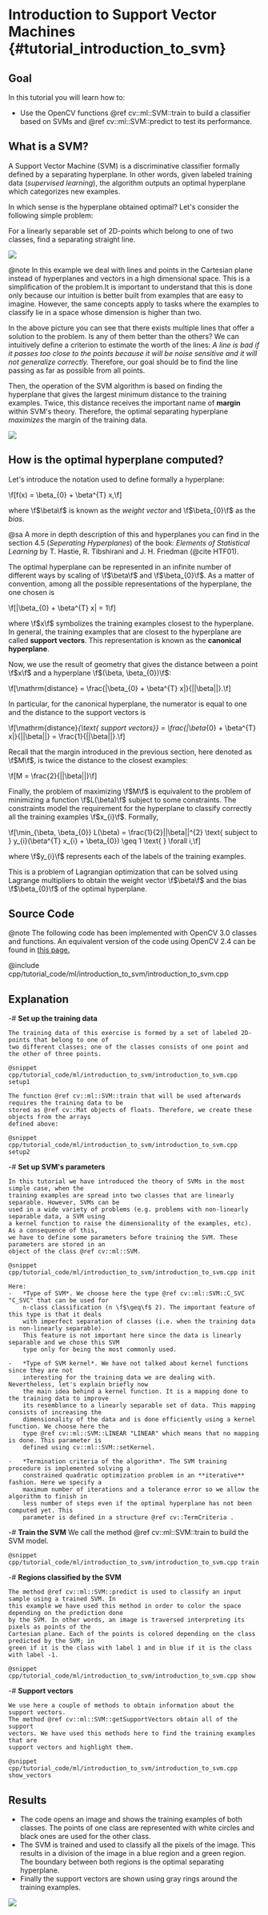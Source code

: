 Introduction to Support Vector Machines {#tutorial_introduction_to_svm}
=======================================

Goal
----

In this tutorial you will learn how to:

-   Use the OpenCV functions @ref cv::ml::SVM::train to build a classifier based on SVMs and @ref
    cv::ml::SVM::predict to test its performance.

What is a SVM?
--------------

A Support Vector Machine (SVM) is a discriminative classifier formally defined by a separating
hyperplane. In other words, given labeled training data (*supervised learning*), the algorithm
outputs an optimal hyperplane which categorizes new examples.

In which sense is the hyperplane obtained optimal? Let's consider the following simple problem:

For a linearly separable set of 2D-points which belong to one of two classes, find a separating
straight line.

![](images/separating-lines.png)

@note In this example we deal with lines and points in the Cartesian plane instead of hyperplanes
and vectors in a high dimensional space. This is a simplification of the problem.It is important to
understand that this is done only because our intuition is better built from examples that are easy
to imagine. However, the same concepts apply to tasks where the examples to classify lie in a space
whose dimension is higher than two.

In the above picture you can see that there exists multiple lines that offer a solution to the
problem. Is any of them better than the others? We can intuitively define a criterion to estimate
the worth of the lines: <em> A line is bad if it passes too close to the points because it will be
noise sensitive and it will not generalize correctly. </em> Therefore, our goal should be to find
the line passing as far as possible from all points.

Then, the operation of the SVM algorithm is based on finding the hyperplane that gives the largest
minimum distance to the training examples. Twice, this distance receives the important name of
**margin** within SVM's theory. Therefore, the optimal separating hyperplane *maximizes* the margin
of the training data.

![](images/optimal-hyperplane.png)

How is the optimal hyperplane computed?
---------------------------------------

Let's introduce the notation used to define formally a hyperplane:

\f[f(x) = \beta_{0} + \beta^{T} x,\f]

where \f$\beta\f$ is known as the *weight vector* and \f$\beta_{0}\f$ as the *bias*.

@sa A more in depth description of this and hyperplanes you can find in the section 4.5 (*Seperating
Hyperplanes*) of the book: *Elements of Statistical Learning* by T. Hastie, R. Tibshirani and J. H.
Friedman (@cite HTF01).

The optimal hyperplane can be represented in an infinite number of different ways by
scaling of \f$\beta\f$ and \f$\beta_{0}\f$. As a matter of convention, among all the possible
representations of the hyperplane, the one chosen is

\f[|\beta_{0} + \beta^{T} x| = 1\f]

where \f$x\f$ symbolizes the training examples closest to the hyperplane. In general, the training
examples that are closest to the hyperplane are called **support vectors**. This representation is
known as the **canonical hyperplane**.

Now, we use the result of geometry that gives the distance between a point \f$x\f$ and a hyperplane
\f$(\beta, \beta_{0})\f$:

\f[\mathrm{distance} = \frac{|\beta_{0} + \beta^{T} x|}{||\beta||}.\f]

In particular, for the canonical hyperplane, the numerator is equal to one and the distance to the
support vectors is

\f[\mathrm{distance}_{\text{ support vectors}} = \frac{|\beta_{0} + \beta^{T} x|}{||\beta||} = \frac{1}{||\beta||}.\f]

Recall that the margin introduced in the previous section, here denoted as \f$M\f$, is twice the
distance to the closest examples:

\f[M = \frac{2}{||\beta||}\f]

Finally, the problem of maximizing \f$M\f$ is equivalent to the problem of minimizing a function
\f$L(\beta)\f$ subject to some constraints. The constraints model the requirement for the hyperplane to
classify correctly all the training examples \f$x_{i}\f$. Formally,

\f[\min_{\beta, \beta_{0}} L(\beta) = \frac{1}{2}||\beta||^{2} \text{ subject to } y_{i}(\beta^{T} x_{i} + \beta_{0}) \geq 1 \text{ } \forall i,\f]

where \f$y_{i}\f$ represents each of the labels of the training examples.

This is a problem of Lagrangian optimization that can be solved using Lagrange multipliers to obtain
the weight vector \f$\beta\f$ and the bias \f$\beta_{0}\f$ of the optimal hyperplane.

Source Code
-----------

@note The following code has been implemented with OpenCV 3.0 classes and functions. An equivalent version of the code using OpenCV 2.4 can be found in [this page.](http://docs.opencv.org/doc/tutorials/ml/introduction_to_svm/introduction_to_svm.html#introductiontosvms)

@include cpp/tutorial_code/ml/introduction_to_svm/introduction_to_svm.cpp

Explanation
-----------

-#  **Set up the training data**

    The training data of this exercise is formed by a set of labeled 2D-points that belong to one of
    two different classes; one of the classes consists of one point and the other of three points.

    @snippet cpp/tutorial_code/ml/introduction_to_svm/introduction_to_svm.cpp setup1

    The function @ref cv::ml::SVM::train that will be used afterwards requires the training data to be
    stored as @ref cv::Mat objects of floats. Therefore, we create these objects from the arrays
    defined above:

    @snippet cpp/tutorial_code/ml/introduction_to_svm/introduction_to_svm.cpp setup2

-#  **Set up SVM's parameters**

    In this tutorial we have introduced the theory of SVMs in the most simple case, when the
    training examples are spread into two classes that are linearly separable. However, SVMs can be
    used in a wide variety of problems (e.g. problems with non-linearly separable data, a SVM using
    a kernel function to raise the dimensionality of the examples, etc). As a consequence of this,
    we have to define some parameters before training the SVM. These parameters are stored in an
    object of the class @ref cv::ml::SVM.

    @snippet cpp/tutorial_code/ml/introduction_to_svm/introduction_to_svm.cpp init

    Here:
    -   *Type of SVM*. We choose here the type @ref cv::ml::SVM::C_SVC "C_SVC" that can be used for
        n-class classification (n \f$\geq\f$ 2). The important feature of this type is that it deals
        with imperfect separation of classes (i.e. when the training data is non-linearly separable).
        This feature is not important here since the data is linearly separable and we chose this SVM
        type only for being the most commonly used.

    -   *Type of SVM kernel*. We have not talked about kernel functions since they are not
        interesting for the training data we are dealing with. Nevertheless, let's explain briefly now
        the main idea behind a kernel function. It is a mapping done to the training data to improve
        its resemblance to a linearly separable set of data. This mapping consists of increasing the
        dimensionality of the data and is done efficiently using a kernel function. We choose here the
        type @ref cv::ml::SVM::LINEAR "LINEAR" which means that no mapping is done. This parameter is
        defined using cv::ml::SVM::setKernel.

    -   *Termination criteria of the algorithm*. The SVM training procedure is implemented solving a
        constrained quadratic optimization problem in an **iterative** fashion. Here we specify a
        maximum number of iterations and a tolerance error so we allow the algorithm to finish in
        less number of steps even if the optimal hyperplane has not been computed yet. This
        parameter is defined in a structure @ref cv::TermCriteria .

-#  **Train the SVM**
    We call the method @ref cv::ml::SVM::train to build the SVM model.

    @snippet cpp/tutorial_code/ml/introduction_to_svm/introduction_to_svm.cpp train

-#  **Regions classified by the SVM**

    The method @ref cv::ml::SVM::predict is used to classify an input sample using a trained SVM. In
    this example we have used this method in order to color the space depending on the prediction done
    by the SVM. In other words, an image is traversed interpreting its pixels as points of the
    Cartesian plane. Each of the points is colored depending on the class predicted by the SVM; in
    green if it is the class with label 1 and in blue if it is the class with label -1.

    @snippet cpp/tutorial_code/ml/introduction_to_svm/introduction_to_svm.cpp show

-#  **Support vectors**

    We use here a couple of methods to obtain information about the support vectors.
    The method @ref cv::ml::SVM::getSupportVectors obtain all of the support
    vectors. We have used this methods here to find the training examples that are
    support vectors and highlight them.

    @snippet cpp/tutorial_code/ml/introduction_to_svm/introduction_to_svm.cpp show_vectors

Results
-------

-   The code opens an image and shows the training examples of both classes. The points of one class
    are represented with white circles and black ones are used for the other class.
-   The SVM is trained and used to classify all the pixels of the image. This results in a division
    of the image in a blue region and a green region. The boundary between both regions is the
    optimal separating hyperplane.
-   Finally the support vectors are shown using gray rings around the training examples.

![](images/svm_intro_result.png)
